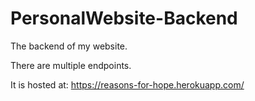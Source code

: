 # PersonalWebsite-Backend
The backend of my website.

There are multiple endpoints. 

It is hosted at: https://reasons-for-hope.herokuapp.com/

